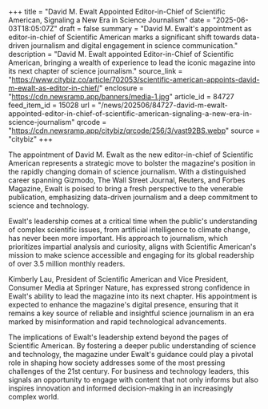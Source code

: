 +++
title = "David M. Ewalt Appointed Editor-in-Chief of Scientific American, Signaling a New Era in Science Journalism"
date = "2025-06-03T18:05:07Z"
draft = false
summary = "David M. Ewalt's appointment as editor-in-chief of Scientific American marks a significant shift towards data-driven journalism and digital engagement in science communication."
description = "David M. Ewalt appointed Editor-in-Chief of Scientific American, bringing a wealth of experience to lead the iconic magazine into its next chapter of science journalism."
source_link = "https://www.citybiz.co/article/702053/scientific-american-appoints-david-m-ewalt-as-editor-in-chief/"
enclosure = "https://cdn.newsramp.app/banners/media-1.jpg"
article_id = 84727
feed_item_id = 15028
url = "/news/202506/84727-david-m-ewalt-appointed-editor-in-chief-of-scientific-american-signaling-a-new-era-in-science-journalism"
qrcode = "https://cdn.newsramp.app/citybiz/qrcode/256/3/vast92BS.webp"
source = "citybiz"
+++

<p>The appointment of David M. Ewalt as the new editor-in-chief of Scientific American represents a strategic move to bolster the magazine's position in the rapidly changing domain of science journalism. With a distinguished career spanning Gizmodo, The Wall Street Journal, Reuters, and Forbes Magazine, Ewalt is poised to bring a fresh perspective to the venerable publication, emphasizing data-driven journalism and a deep commitment to science and technology.</p><p>Ewalt's leadership comes at a critical time when the public's understanding of complex scientific issues, from artificial intelligence to climate change, has never been more important. His approach to journalism, which prioritizes impartial analysis and curiosity, aligns with Scientific American's mission to make science accessible and engaging for its global readership of over 3.5 million monthly readers.</p><p>Kimberly Lau, President of Scientific American and Vice President, Consumer Media at Springer Nature, has expressed strong confidence in Ewalt's ability to lead the magazine into its next chapter. His appointment is expected to enhance the magazine's digital presence, ensuring that it remains a key source of reliable and insightful science journalism in an era marked by misinformation and rapid technological advancements.</p><p>The implications of Ewalt's leadership extend beyond the pages of Scientific American. By fostering a deeper public understanding of science and technology, the magazine under Ewalt's guidance could play a pivotal role in shaping how society addresses some of the most pressing challenges of the 21st century. For business and technology leaders, this signals an opportunity to engage with content that not only informs but also inspires innovation and informed decision-making in an increasingly complex world.</p>